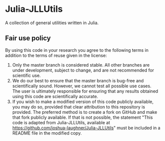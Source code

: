# Julia-JLLUtils

A collection of general utilities written in Julia.

## Fair use policy

By using this code in your research you agree to the following terms in addition to the terms of reuse given in the license:

  1. Only the master branch is considered stable. All other branches are under development, subject to change,
     and are not recommended for scientific use.
  1. We do our best to ensure that the master branch is bug-free and scientifically sound. However, we cannot test all
     possible use cases. The user is ultimately responsible for ensuring that any results obtained using this code are
     scientifically accurate.
  1. If you wish to make a modified version of this code publicly available, you may do so, provided that clear attribution
     to this repository is provided. The preferred method is to create a fork on GitHub and make that fork publicly available.
     If that is not possible, the statement "This code is adapted from Julia-JLLUtils, available at 
     https://github.com/joshua-laughner/Julia-JLLUtils" must be included in a README file in the modified copy.
